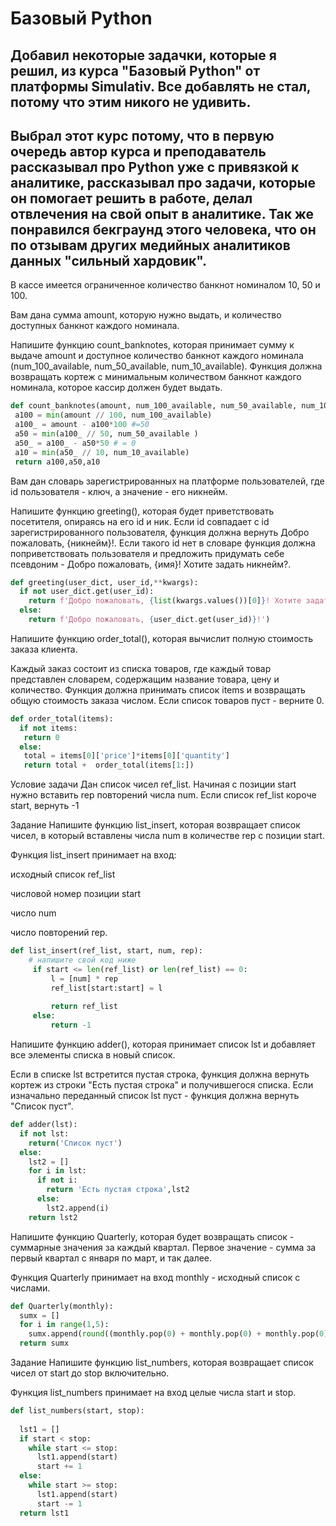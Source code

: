 # Базовый Python

## Добавил некоторые задачки, которые я решил, из курса "Базовый Python" от платформы Simulativ. Все добавлять не стал, потому что этим никого не удивить.

## Выбрал этот курс потому, что в первую очередь автор курса и преподаватель рассказывал про Python уже с привязкой к аналитике, рассказывал про задачи, которые он помогает решить в работе, делал отвлечения на свой опыт в аналитике. Так же понравился бекграунд этого человека, что он по отзывам других медийных аналитиков данных "сильный хардовик". 

 
В кассе имеется ограниченное количество банкнот номиналом 10, 50 и 100. 

Вам дана сумма amount, которую нужно выдать, и количество доступных банкнот каждого номинала. 

Напишите функцию count_banknotes, которая принимает сумму к выдаче amount и доступное количество банкнот каждого номинала (num_100_available, num_50_available, num_10_available). Функция должна возвращать кортеж с минимальным количеством банкнот каждого номинала, которое кассир должен будет выдать.

```python
def count_banknotes(amount, num_100_available, num_50_available, num_10_available ):
 a100 = min(amount // 100, num_100_available)
 a100_ = amount - a100*100 #=50
 a50 = min(a100_ // 50, num_50_available ) 
 a50_ = a100_ - a50*50 # = 0
 a10 = min(a50_ // 10, num_10_available)
 return a100,a50,a10
```


Вам дан словарь зарегистрированных на платформе пользователей, где id пользователя - ключ, а значение - его никнейм.

Напишите функцию greeting(), которая будет приветствовать посетителя, опираясь на его id и ник. Если id совпадает с id зарегистрированного пользователя, функция должна вернуть Добро пожаловать, {никнейм}!. Если такого id нет в словаре функция должна поприветствовать пользователя и предложить придумать себе псевдоним - Добро пожаловать, {имя}! Хотите задать никнейм?.

```python
def greeting(user_dict, user_id,**kwargs):
  if not user_dict.get(user_id):
    return f'Добро пожаловать, {list(kwargs.values())[0]}! Хотите задать никнейм?')
  else:
    return f'Добро пожаловать, {user_dict.get(user_id)}!')
```

Напишите функцию order_total(), которая вычислит полную стоимость заказа клиента. 

Каждый заказ состоит из списка товаров, где каждый товар представлен словарем, содержащим название товара, цену и количество. Функция должна принимать список items и возвращать общую стоимость заказа числом. Если список товаров пуст - верните 0.

```python
def order_total(items):
  if not items:
   return 0
  else:
   total = items[0]['price']*items[0]['quantity'] 
   return total +  order_total(items[1:])
```

Условие задачи
Дан список чисел ref_list. Начиная с позиции start нужно вставить rep повторений числа num. Если список ref_list короче start, вернуть -1

Задание
Напишите функцию list_insert, которая возвращает список чисел, в который вставлены числа num в количестве rep с позиции start.

Функция list_insert принимает на вход:


исходный список ref_list

числовой номер позиции start

число num

число повторений rep.

```python
def list_insert(ref_list, start, num, rep):
    # напишите свой код ниже
     if start <= len(ref_list) or len(ref_list) == 0:
         l = [num] * rep
         ref_list[start:start] = l
         
         return ref_list
     else:
         return -1
```    


Напишите функцию adder(), которая принимает список lst и добавляет все элементы списка в новый список.

Если в списке lst встретится пустая строка, функция должна вернуть кортеж из строки "Есть пустая строка" и получившегося списка. Если изначально переданный список lst пуст - функция должна вернуть "Список пуст".

```python
def adder(lst):
  if not lst:
    return('Список пуст')
  else:
    lst2 = []
    for i in lst:
      if not i:
        return 'Есть пустая строка',lst2
      else:
        lst2.append(i)
    return lst2
```


Напишите функцию Quarterly, которая будет возвращать список - суммарные значения за каждый квартал. Первое значение - сумма за первый квартал с января по март, и так далее.

Функция Quarterly принимает на вход monthly - исходный список с числами.

```python
def Quarterly(monthly):
  sumx = []
  for i in range(1,5):
    sumx.append(round((monthly.pop(0) + monthly.pop(0) + monthly.pop(0)),2))
  return sumx 
```

Задание
Напишите функцию list_numbers, которая возвращает список чисел от start до stop включительно.

Функция list_numbers принимает на вход целые числа start и stop.

```python
def list_numbers(start, stop):
    
  lst1 = []
  if start < stop:
    while start <= stop:
      lst1.append(start)
      start += 1
  else:
    while start >= stop:
      lst1.append(start)
      start -= 1
  return lst1 
```
